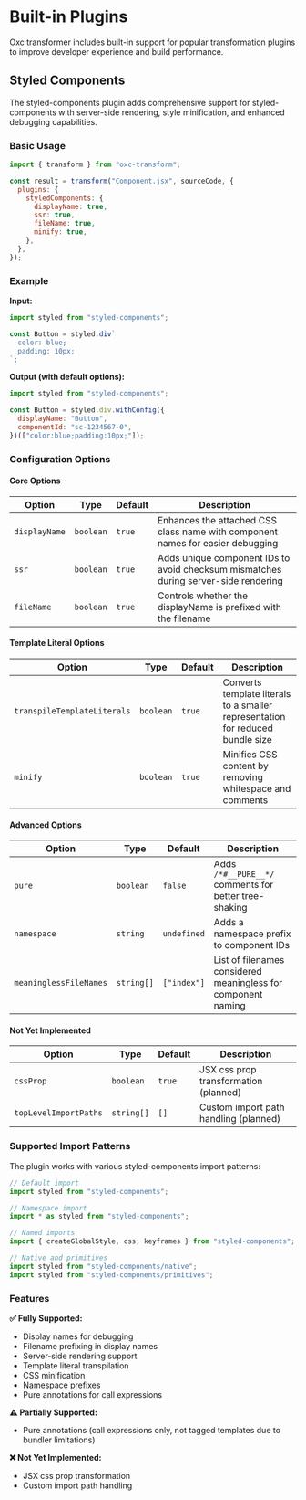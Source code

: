 # Built-in Plugins

Oxc transformer includes built-in support for popular transformation plugins to improve developer experience and build performance.

## Styled Components

The styled-components plugin adds comprehensive support for styled-components with server-side rendering, style minification, and enhanced debugging capabilities.

### Basic Usage

```javascript
import { transform } from "oxc-transform";

const result = transform("Component.jsx", sourceCode, {
  plugins: {
    styledComponents: {
      displayName: true,
      ssr: true,
      fileName: true,
      minify: true,
    },
  },
});
```

### Example

**Input:**

```jsx
import styled from "styled-components";

const Button = styled.div`
  color: blue;
  padding: 10px;
`;
```

**Output (with default options):**

```jsx
import styled from "styled-components";

const Button = styled.div.withConfig({
  displayName: "Button",
  componentId: "sc-1234567-0",
})(["color:blue;padding:10px;"]);
```

### Configuration Options

#### Core Options

| Option        | Type      | Default | Description                                                                         |
| ------------- | --------- | ------- | ----------------------------------------------------------------------------------- |
| `displayName` | `boolean` | `true`  | Enhances the attached CSS class name with component names for easier debugging      |
| `ssr`         | `boolean` | `true`  | Adds unique component IDs to avoid checksum mismatches during server-side rendering |
| `fileName`    | `boolean` | `true`  | Controls whether the displayName is prefixed with the filename                      |

#### Template Literal Options

| Option                      | Type      | Default | Description                                                                    |
| --------------------------- | --------- | ------- | ------------------------------------------------------------------------------ |
| `transpileTemplateLiterals` | `boolean` | `true`  | Converts template literals to a smaller representation for reduced bundle size |
| `minify`                    | `boolean` | `true`  | Minifies CSS content by removing whitespace and comments                       |

#### Advanced Options

| Option                 | Type       | Default     | Description                                                   |
| ---------------------- | ---------- | ----------- | ------------------------------------------------------------- |
| `pure`                 | `boolean`  | `false`     | Adds `/*#__PURE__*/` comments for better tree-shaking         |
| `namespace`            | `string`   | `undefined` | Adds a namespace prefix to component IDs                      |
| `meaninglessFileNames` | `string[]` | `["index"]` | List of filenames considered meaningless for component naming |

#### Not Yet Implemented

| Option                | Type       | Default | Description                           |
| --------------------- | ---------- | ------- | ------------------------------------- |
| `cssProp`             | `boolean`  | `true`  | JSX css prop transformation (planned) |
| `topLevelImportPaths` | `string[]` | `[]`    | Custom import path handling (planned) |

### Supported Import Patterns

The plugin works with various styled-components import patterns:

```javascript
// Default import
import styled from "styled-components";

// Namespace import
import * as styled from "styled-components";

// Named imports
import { createGlobalStyle, css, keyframes } from "styled-components";

// Native and primitives
import styled from "styled-components/native";
import styled from "styled-components/primitives";
```

### Features

**✅ Fully Supported:**

- Display names for debugging
- Filename prefixing in display names
- Server-side rendering support
- Template literal transpilation
- CSS minification
- Namespace prefixes
- Pure annotations for call expressions

**⚠️ Partially Supported:**

- Pure annotations (call expressions only, not tagged templates due to bundler limitations)

**❌ Not Yet Implemented:**

- JSX css prop transformation
- Custom import path handling
